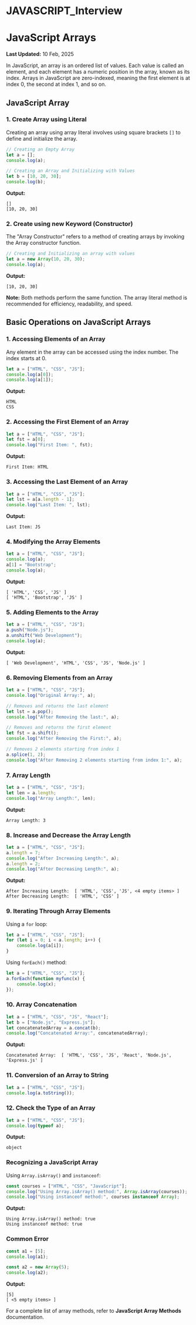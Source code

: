 # JAVASCRIPT_Interview

# JavaScript Arrays

**Last Updated:** 10 Feb, 2025

In JavaScript, an array is an ordered list of values. Each value is called an element, and each element has a numeric position in the array, known as its index. Arrays in JavaScript are zero-indexed, meaning the first element is at index 0, the second at index 1, and so on.

## JavaScript Array

### 1. Create Array using Literal
Creating an array using array literal involves using square brackets `[]` to define and initialize the array.

```javascript
// Creating an Empty Array
let a = [];
console.log(a);

// Creating an Array and Initializing with Values
let b = [10, 20, 30];
console.log(b);
```

**Output:**
```
[]
[10, 20, 30]
```

### 2. Create using new Keyword (Constructor)
The "Array Constructor" refers to a method of creating arrays by invoking the Array constructor function.

```javascript
// Creating and Initializing an array with values
let a = new Array(10, 20, 30);
console.log(a);
```

**Output:**
```
[10, 20, 30]
```

**Note:** Both methods perform the same function. The array literal method is recommended for efficiency, readability, and speed.

## Basic Operations on JavaScript Arrays

### 1. Accessing Elements of an Array
Any element in the array can be accessed using the index number. The index starts at 0.

```javascript
let a = ["HTML", "CSS", "JS"];
console.log(a[0]);
console.log(a[1]);
```

**Output:**
```
HTML
CSS
```

### 2. Accessing the First Element of an Array

```javascript
let a = ["HTML", "CSS", "JS"];
let fst = a[0];
console.log("First Item: ", fst);
```

**Output:**
```
First Item: HTML
```

### 3. Accessing the Last Element of an Array

```javascript
let a = ["HTML", "CSS", "JS"];
let lst = a[a.length - 1];
console.log("Last Item: ", lst);
```

**Output:**
```
Last Item: JS
```

### 4. Modifying the Array Elements

```javascript
let a = ["HTML", "CSS", "JS"];
console.log(a);
a[1] = "Bootstrap";
console.log(a);
```

**Output:**
```
[ 'HTML', 'CSS', 'JS' ]
[ 'HTML', 'Bootstrap', 'JS' ]
```

### 5. Adding Elements to the Array

```javascript
let a = ["HTML", "CSS", "JS"];
a.push("Node.js");
a.unshift("Web Development");
console.log(a);
```

**Output:**
```
[ 'Web Development', 'HTML', 'CSS', 'JS', 'Node.js' ]
```

### 6. Removing Elements from an Array

```javascript
let a = ["HTML", "CSS", "JS"];
console.log("Original Array:", a);

// Removes and returns the last element
let lst = a.pop();
console.log("After Removing the last:", a);

// Removes and returns the first element
let fst = a.shift();
console.log("After Removing the First:", a);

// Removes 2 elements starting from index 1
a.splice(1, 2);
console.log("After Removing 2 elements starting from index 1:", a);
```

### 7. Array Length

```javascript
let a = ["HTML", "CSS", "JS"];
let len = a.length;
console.log("Array Length:", len);
```

**Output:**
```
Array Length: 3
```

### 8. Increase and Decrease the Array Length

```javascript
let a = ["HTML", "CSS", "JS"];
a.length = 7;
console.log("After Increasing Length:", a);
a.length = 2;
console.log("After Decreasing Length:", a);
```

**Output:**
```
After Increasing Length:  [ 'HTML', 'CSS', 'JS', <4 empty items> ]
After Decreasing Length:  [ 'HTML', 'CSS' ]
```

### 9. Iterating Through Array Elements

Using a `for` loop:

```javascript
let a = ["HTML", "CSS", "JS"];
for (let i = 0; i < a.length; i++) {
    console.log(a[i]);
}
```

Using `forEach()` method:

```javascript
let a = ["HTML", "CSS", "JS"];
a.forEach(function myfunc(x) {
    console.log(x);
});
```

### 10. Array Concatenation

```javascript
let a = ["HTML", "CSS", "JS", "React"];
let b = ["Node.js", "Express.js"];
let concatenatedArray = a.concat(b);
console.log("Concatenated Array:", concatenatedArray);
```

**Output:**
```
Concatenated Array:  [ 'HTML', 'CSS', 'JS', 'React', 'Node.js', 'Express.js' ]
```

### 11. Conversion of an Array to String

```javascript
let a = ["HTML", "CSS", "JS"];
console.log(a.toString());
```

### 12. Check the Type of an Array

```javascript
let a = ["HTML", "CSS", "JS"];
console.log(typeof a);
```

**Output:**
```
object
```

### Recognizing a JavaScript Array

Using `Array.isArray()` and `instanceof`:

```javascript
const courses = ["HTML", "CSS", "JavaScript"];
console.log("Using Array.isArray() method:", Array.isArray(courses));
console.log("Using instanceof method:", courses instanceof Array);
```

**Output:**
```
Using Array.isArray() method: true
Using instanceof method: true
```

### Common Error

```javascript
const a1 = [5];
console.log(a1);

const a2 = new Array(5);
console.log(a2);
```

**Output:**
```
[5]
[ <5 empty items> ]
```

For a complete list of array methods, refer to **JavaScript Array Methods** documentation.


